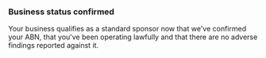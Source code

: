 ### Business status confirmed

Your business qualifies as a standard sponsor now that we've confirmed your ABN, that you've been operating lawfully and that there are no adverse findings reported against it.

